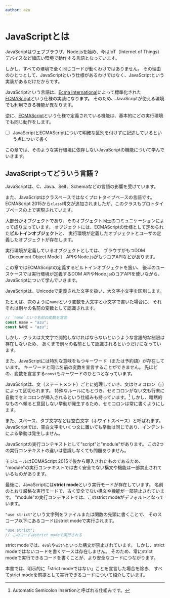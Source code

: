 ```yaml
---
author: azu
---
```


# JavaScriptとは

JavaScriptはウェブブラウザ、Node.jsを始め、今はIoT（Internet of Things）デバイスなど幅広い環境で動作する言語となっています。

<!-- TODO(azu): 上手く並び替えたい。最初に否定から入るのは良いのかどうか? -->

しかし、すべての環境で全く同じコードが動くわけではありません。
その理由のひとつとして、JavaScriptという仕様があるわけではなく、JavaScriptという実装があるだけだからです。

JavaScriptという言語は、[Ecma International][]によって標準化された[ECMAScript][]という仕様の実装になります。
そのため、JavaScriptが使える環境でも利用できる機能が異なります。

逆に、[ECMAScript][]という仕様で定義されている機能は、基本的にどの実行環境でも同じ動作をします。

- [ ] JavaScriptとECMAScriptについて明確な区別を付けずに記述しているという点について書く

この章では、そのような実行環境に依存しないJavaScriptの機能について学んでいきます。

## JavaScriptってどういう言語？

JavaScriptは、C、Java、Self、Schemaなどの言語の影響を受けています。

また、JavaScriptはクラスベースではなくプロトタイプベースの言語です。
ECMAScript 2015から`class`構文が追加されましたが、このクラスもプロトタイプベースの上で実現されています。

大部分がオブジェクトであり、そのオブジェクト同士のコミュニケーションによって成り立っています。
オブジェクトには、ECMAScriptの仕様として定められた**ビルトインオブジェクト**と、
実行環境が定義したオブジェクトとユーザの定義したオブジェクトが存在します。

実行環境が定義しているオブジェクトとしては、
ブラウザがもつDOM（Document Object Model） APIやNode.jsがもつコアAPIなどがあります。

この章ではECMAScriptの定義するビルトインオブジェクトを扱い、
後半のユースケースでは実行環境が定義するDOM APIやNode.jsのコアAPIを使いながら、
JavaScriptについて学んでいきます。

JavaScriptは、Unicodeで定義された文字を扱い、大文字小文字を区別します。

たとえば、次のように`name`という変数を大文字と小文字で書いた場合に、
それぞれは別々の名前の変数として認識されます。

```js
// `name`という名前の変数を宣言
const name = "azu";
const NAME = "azu";
```

しかし、クラスは大文字で開始しなければならないというような言語的な制限は存在しないため、
あくまで別々の名前として認識されるというだけになっています。

また、JavaScriptには特別な意味をもつキーワード（または予約語）が存在しています。
キーワードと同じ名前の変数を宣言することができません。
先ほどの、変数を宣言する`const`もキーワードのひとつとなっています。

JavaScriptは、文（ステートメント）ごとに処理していき、文はセミコロン（`;`）によって区切られます。
特殊なルールにもとづき、セミコロンがない文も行末に自動でセミコロンが挿入されるという仕組みも持っています。[^1]
しかし、暗黙的なものへ頼ると意図しない挙動が発生するため、セミコロンは常に書くようにします。

また、スペース、タブ文字などは空白文字（ホワイトスペース）と呼ばれます。
JavaScriptでは、空白文字をいくつ文に置いても挙動は同じであり、インデントによる挙動は発生しません。

JavaScriptの実行コンテキストとして"script"と"module"があります。
この2つの実行コンテキストの違いは意識しなくても問題ありません。

モジュールはECMAScript 2015で後から導入されたものであるため、
"module"の実行コンテキストでは古く安全でない構文や機能は一部禁止されているものがあります。

最後に、JavaScriptには**strict mode**という実行モードが存在しています。
名前のとおり厳格な実行モードで、古く安全でない構文や機能が一部禁止されています。
"module"の実行コンテキストでは、このstrict modeがデフォルトとなっています。

`"use strict"`という文字列をファイルまたは関数の先頭に書くことで、
そのスコープ以下にあるコードはstrict modeで実行されます。

```js
"use strict";
// このコードはstrict modeで実行される
```

strict modeでは、`eval`や`with`といった構文が禁止されています。
しかし、strict modeではないコードを書くケースは存在しません。
そのため、常にstrict modeで実行できるコードを書くことが、より安全なコードにつながります。

本書では、明示的に「strict modeではない」ことを宣言した場合を除き、
すべてstrict modeを前提として実行できるコードについて紹介しています。

[^1]: Automatic Semicolon Insertionと呼ばれる仕組みです。

[Ecma International]: http://www.ecma-international.org/  "Ecma International"
[ECMAScript]: http://www.ecma-international.org/publications/standards/Ecma-262.htm  "Standard ECMA-262"
